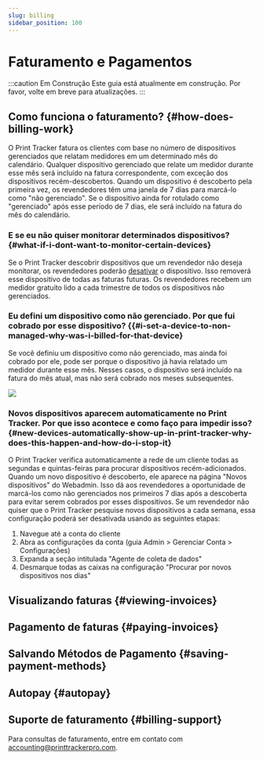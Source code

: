 ```yaml
---
slug: billing
sidebar_position: 100
---
```


# Faturamento e Pagamentos

:::caution Em Construção
Este guia está atualmente em construção. Por favor, volte em breve para atualizações.
:::

## Como funciona o faturamento? {#how-does-billing-work}
O Print Tracker fatura os clientes com base no número de dispositivos gerenciados que relatam medidores em um determinado mês do calendário. Qualquer dispositivo gerenciado que relate um medidor durante esse mês será incluído na fatura correspondente, com exceção dos dispositivos recém-descobertos. Quando um dispositivo é descoberto pela primeira vez, os revendedores têm uma janela de 7 dias para marcá-lo como "não gerenciado". Se o dispositivo ainda for rotulado como "gerenciado" após esse período de 7 dias, ele será incluído na fatura do mês do calendário.

### E se eu não quiser monitorar determinados dispositivos? {#what-if-i-dont-want-to-monitor-certain-devices}
Se o Print Tracker descobrir dispositivos que um revendedor não deseja monitorar, os revendedores poderão [desativar](./50-discovering-devices.mdx#enablingdisabling-devices) o dispositivo. Isso removerá esse dispositivo de todas as faturas futuras. Os revendedores recebem um medidor gratuito lido a cada trimestre de todos os dispositivos não gerenciados.

### Eu defini um dispositivo como não gerenciado. Por que fui cobrado por esse dispositivo? {{#i-set-a-device-to-non-managed-why-was-i-billed-for-that-device}
Se você definiu um dispositivo como não gerenciado, mas ainda foi cobrado por ele, pode ser porque o dispositivo já havia relatado um medidor durante esse mês. Nesses casos, o dispositivo será incluído na fatura do mês atual, mas não será cobrado nos meses subsequentes.

![](images/billing-example-non-managed-device.png)

### Novos dispositivos aparecem automaticamente no Print Tracker. Por que isso acontece e como faço para impedir isso?{#new-devices-automatically-show-up-in-print-tracker-why-does-this-happen-and-how-do-i-stop-it}
O Print Tracker verifica automaticamente a rede de um cliente todas as segundas e quintas-feiras para procurar dispositivos recém-adicionados. Quando um novo dispositivo é descoberto, ele aparece na página "Novos dispositivos" do Webadmin. Isso dá aos revendedores a oportunidade de marcá-los como não gerenciados nos primeiros 7 dias após a descoberta para evitar serem cobrados por esses dispositivos.
Se um revendedor não quiser que o Print Tracker pesquise novos dispositivos a cada semana, essa configuração poderá ser desativada usando as seguintes etapas:
1.	Navegue até a conta do cliente
2.	Abra as configurações da conta (guia Admin > Gerenciar Conta > Configurações)
3.	Expanda a seção intitulada "Agente de coleta de dados"
4.	Desmarque todas as caixas na configuração "Procurar por novos dispositivos nos dias"

## Visualizando faturas {#viewing-invoices}

## Pagamento de faturas {#paying-invoices}

## Salvando Métodos de Pagamento {#saving-payment-methods}

## Autopay {#autopay}

## Suporte de faturamento {#billing-support}
Para consultas de faturamento, entre em contato com accounting@printtrackerpro.com.
